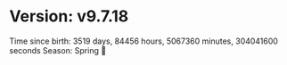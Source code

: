 # Version: v9.7.18
Time since birth: 3519 days, 84456 hours, 5067360 minutes, 304041600 seconds
Season: Spring 🌸
